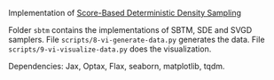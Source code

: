 Implementation of [Score-Based Deterministic Density Sampling](https://arxiv.org/abs/2504.18130v1)

Folder `sbtm` contains the implementations of SBTM, SDE and SVGD samplers. File `scripts/8-vi-generate-data.py` generates the data. File `scripts/9-vi-visualize-data.py` does the visualization.

Dependencies: Jax, Optax, Flax, seaborn, matplotlib, tqdm.
